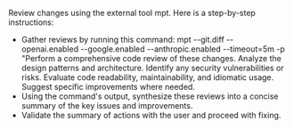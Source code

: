 Review changes using the external tool mpt. Here is a step-by-step instructions:

* Gather reviews by running this command: mpt --git.diff --openai.enabled --google.enabled --anthropic.enabled --timeout=5m -p "Perform a comprehensive code review of these changes. Analyze the design patterns and architecture. Identify any security vulnerabilities or risks. Evaluate code readability, maintainability, and idiomatic usage. Suggest specific improvements where needed.
* Using the command's output, synthesize these reviews into a concise summary of the key issues and improvements.
* Validate the summary of actions with the user and proceed with fixing.
